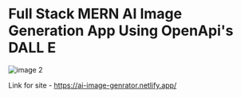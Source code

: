 # Full Stack MERN AI Image Generation App Using OpenApi's DALL E
![image 2](https://user-images.githubusercontent.com/87563365/214626296-fc87d43f-d31e-483b-afbf-69a6b53f9835.jpg)

Link for site - https://ai-image-genrator.netlify.app/
